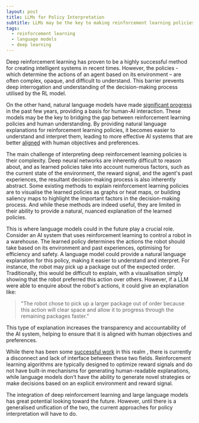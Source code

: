 ```yaml
---
layout: post
title: LLMs for Policy Interpretation
subtitle: LLMs may be the key to making reinforcement learning policies more understandable.
tags:
  - reinforcement learning
  - language models
  - deep learning
---
```


Deep reinforcement learning has proven to be a highly successful method for creating intelligent systems in recent times. However, the policies - which determine the actions of an agent based on its environment – are often complex, opaque, and difficult to understand.<!--more--> This barrier prevents deep interrogation and understanding of the decision-making process utilised by the RL model.

On the other hand, natural language models have made [significant progress](https://www.sciencefocus.com/future-technology/gpt-3/) in the past few years, providing a basis for human-AI interaction. These models may be the key to bridging the gap between reinforcement learning policies and human understanding. By providing natural language explanations for reinforcement learning policies, it becomes easier to understand and interpret them, leading to more effective AI systems that are better [aligned](https://en.wikipedia.org/wiki/AI_alignment) with human objectives and preferences.

The main challenge of interpreting deep reinforcement learning policies is their complexity. Deep neural networks are inherently difficult to reason about, and as learned policies take into account numerous factors, such as the current state of the environment, the reward signal, and the agent's past experiences, the resultant decision-making process is also inherently abstract.
Some existing methods to explain reinforcement learning policies are to visualise the learned policies as graphs or heat maps, or building saliency maps to highlight the important factors in the decision-making process. And while these methods are indeed useful, they are limited in their ability to provide a natural, nuanced explanation of the learned policies.

This is where language models could in the future play a crucial role. Consider an AI system that uses reinforcement learning to control a robot in a warehouse. The learned policy determines the actions the robot should take based on its environment and past experiences, optimising for efficiency and safety. A language model could provide a natural language explanation for this policy, making it easier to understand and interpret. For instance, the robot may pick up a package out of the expected order. \
Traditionally, this would be difficult to explain, with a visualisation simply showing that the robot preferred this action over others. However, if a LLM were able to enquire about the robot's actions, it could give an explanation like:

> "The robot chose to pick up a larger package out of order because this action will clear space and allow it to progress through the remaining packages faster."

This type of explanation increases the transparency and accountability of the AI system, helping to ensure that it is aligned with human objectives and preferences.

While there has been some [successful work](https://innermonologue.github.io/) in this realm , there is currently a disconnect and lack of interface between these two fields. Reinforcement learning algorithms are typically designed to optimize reward signals and do not have built-in mechanisms for generating human-readable explanations, while language models don’t have the ability to generate novel strategies or make decisions based on an explicit environment and reward signal.

The integration of deep reinforcement learning and large language models has great potential looking toward the future. However, until there is a generalised unification of the two, the current approaches for policy interpretation will have to do.
